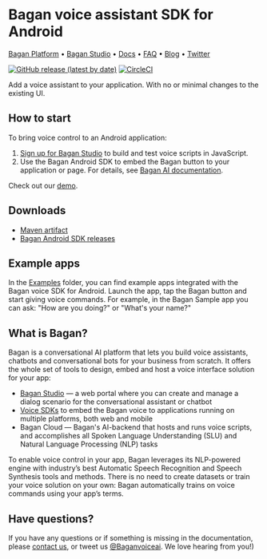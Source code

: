# Bagan voice assistant SDK for Android

[Bagan Platform](https://Bagan.app/) • [Bagan Studio](https://studio.Bagan.app/register) • [Docs](https://Bagan.app/docs) • [FAQ](https://Bagan.app/docs/usage/additional/faq) •
[Blog](https://Bagan.app/blog/) • [Twitter](https://twitter.com/Baganvoiceai)

[![GitHub release (latest by date)](https://img.shields.io/github/v/release/Bagan-ai/Bagan-sdk-android)](https://github.com/Bagan-ai/Bagan-sdk-android/releases)
[![CircleCI](https://circleci.com/gh/Bagan-ai/Bagan-sdk-android.svg?style=shield)](https://circleci.com/gh/Bagan-ai/Bagan-sdk-android)

Add a voice assistant to your application. With no or minimal changes to the existing UI.

## How to start

To bring voice control to an Android application:

1. [Sign up for Bagan Studio](https://studio.Bagan.app/register) to build and test voice scripts in JavaScript.
2. Use the Bagan Android SDK to embed the Bagan button to your application or page. For details, see [Bagan AI documentation]( https://Bagan.app/docs/client-api/android/android-api).

Check out our [demo](https://play.google.com/store/apps/details?id=app.Bagan.playground).

## Downloads
* [Maven artifact](https://search.maven.org/artifact/app.Bagan/sdk)
* [Bagan Android SDK releases](https://github.com/Bagan-ai/Bagan-sdk-android/releases)


## Example  apps

In the [Examples](https://github.com/Bagan-ai/Bagan-sdk-android/tree/master/examples) folder, you can find example apps integrated with the Bagan voice SDK for Android. Launch the app, tap the Bagan button and start giving voice commands. For example, in the Bagan Sample app you can ask: "How are you doing?" or "What's your name?"

## What is Bagan?

Bagan is a conversational AI platform that lets you build voice assistants, chatbots and conversational bots for your business from scratch. It offers the whole set of tools to design, embed and host a voice interface solution for your app:

* [Bagan Studio](https://studio.Bagan.app/) — a web portal where you can create and manage a dialog scenario for the conversational assistant or chatbot
* [Voice SDKs](https://github.com/Bagan-ai) to embed the Bagan voice to applications running on multiple platforms, both web and mobile
* Bagan Cloud — Bagan's AI-backend that hosts and runs voice scripts, and accomplishes all Spoken Language Understanding (SLU) and Natural Language Processing (NLP) tasks

To enable voice control in your app, Bagan leverages its NLP-powered engine with industry’s best Automatic Speech Recognition and Speech Synthesis tools and methods. There is no need to create datasets or train your voice solution on your own: Bagan automatically trains on voice commands using your app’s terms.

## Have questions?
If you have any questions or if something is missing in the documentation, please [contact us](mailto:support@Bagan.app), or tweet us [@Baganvoiceai](https://twitter.com/Baganvoiceai). We love hearing from you!)
